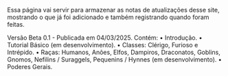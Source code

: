 Essa página vai servir para armazenar as notas de atualizações desse site, mostrando o que já foi adicionado e também registrando quando foram feitas.

Versão Beta 0.1 - Publicada em 04/03/2025.
Contém:
• Introdução.
• Tutorial Básico (em desenvolvimento).
• Classes: Clérigo, Furioso e Intrépido.
• Raças: Humanos, Anões, Elfos, Dampiros, Draconatos, Goblins, Gnomos, Nefilins / Suraggels, Pequenins / Hynnes (em desenvolvimento).
• Poderes Gerais.